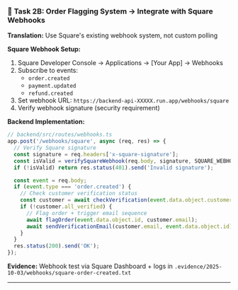 ### 🔴 **Task 2B: Order Flagging System → Integrate with Square Webhooks**

**Translation:** Use Square's existing webhook system, not custom polling

**Square Webhook Setup:**

1. Square Developer Console → Applications → [Your App] → Webhooks
2. Subscribe to events:
   - `order.created`
   - `payment.updated`
   - `refund.created`
3. Set webhook URL: `https://backend-api-XXXXX.run.app/webhooks/square`
4. Verify webhook signature (security requirement)

**Backend Implementation:**

```typescript
// backend/src/routes/webhooks.ts
app.post('/webhooks/square', async (req, res) => {
  // Verify Square signature
  const signature = req.headers['x-square-signature'];
  const isValid = verifySquareWebhook(req.body, signature, SQUARE_WEBHOOK_SECRET);
  if (!isValid) return res.status(401).send('Invalid signature');

  const event = req.body;
  if (event.type === 'order.created') {
    // Check customer verification status
    const customer = await checkVerification(event.data.object.customer_id);
    if (!customer.all_verified) {
      // Flag order + trigger email sequence
      await flagOrder(event.data.object.id, customer.email);
      await sendVerificationEmail(customer.email, event.data.object.id);
    }
  }
  res.status(200).send('OK');
});
```

**Evidence:** Webhook test via Square Dashboard + logs in `.evidence/2025-10-03/webhooks/square-order-created.txt`

---
